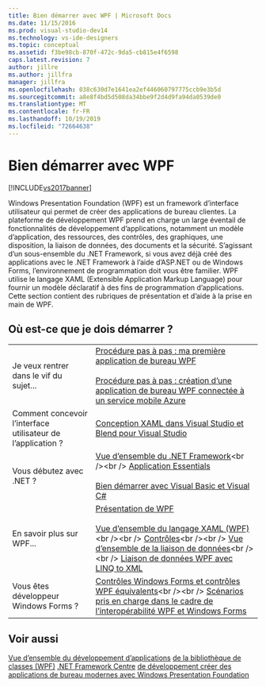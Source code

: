 ```yaml
---
title: Bien démarrer avec WPF | Microsoft Docs
ms.date: 11/15/2016
ms.prod: visual-studio-dev14
ms.technology: vs-ide-designers
ms.topic: conceptual
ms.assetid: f3be98cb-870f-472c-9da5-cb815e4f6598
caps.latest.revision: 7
author: jillre
ms.author: jillfra
manager: jillfra
ms.openlocfilehash: 038c630d7e1641ea2ef446060797775ccb9e3b5d
ms.sourcegitcommit: a8e8f4bd5d508da34bbe9f2d4d9fa94da0539de0
ms.translationtype: MT
ms.contentlocale: fr-FR
ms.lasthandoff: 10/19/2019
ms.locfileid: "72664638"
---
```

# <a name="getting-started-with-wpf"></a>Bien démarrer avec WPF
[!INCLUDE[vs2017banner](../includes/vs2017banner.md)]

Windows Presentation Foundation (WPF) est un framework d’interface utilisateur qui permet de créer des applications de bureau clientes. La plateforme de développement WPF prend en charge un large éventail de fonctionnalités de développement d’applications, notamment un modèle d’application, des ressources, des contrôles, des graphiques, une disposition, la liaison de données, des documents et la sécurité. S’agissant d’un sous-ensemble du .NET Framework, si vous avez déjà créé des applications avec le .NET Framework à l’aide d’ASP.NET ou de Windows Forms, l’environnement de programmation doit vous être familier. WPF utilise le langage XAML (Extensible Application Markup Language) pour fournir un modèle déclaratif à des fins de programmation d’applications. Cette section contient des rubriques de présentation et d’aide à la prise en main de WPF.

## <a name="where-should-i-start"></a>Où est-ce que je dois démarrer ?

|||
|-|-|
|Je veux rentrer dans le vif du sujet...|[Procédure pas à pas : ma première application de bureau WPF](../designers/walkthrough-my-first-wpf-desktop-application2.md)<br /><br /> [Procédure pas à pas : création d’une application de bureau WPF connectée à un service mobile Azure](../designers/walkthrough-create-a-wpf-desktop-application-connected-to-an-azure-mobile-service.md)|
|Comment concevoir l’interface utilisateur de l’application ?|[Conception XAML dans Visual Studio et Blend pour Visual Studio](../designers/designing-xaml-in-visual-studio.md)|
|Vous débutez avec .NET ?|[Vue d’ensemble du .NET Framework](https://msdn.microsoft.com/library/zw4w595w\(v=vs.140\).aspx)<br /><br /> [Application Essentials](https://msdn.microsoft.com/library/653da4ba-3752-4d1f-a08a-de017dc86ecc)<br /><br /> [Bien démarrer avec Visual Basic et Visual C#](https://msdn.microsoft.com/library/dd492171\(v=vs.140\).aspx)|
|En savoir plus sur WPF...|[Présentation de WPF](../designers/introduction-to-wpf.md)<br /><br /> [Vue d’ensemble du langage XAML (WPF)](https://msdn.microsoft.com/library/ms752059\(v=vs.100\).aspx)<br /><br /> [Contrôles](https://msdn.microsoft.com/library/bb613551\(v=vs.100\).aspx)<br /><br /> [Vue d’ensemble de la liaison de données](https://msdn.microsoft.com/library/ms752347\(v=vs.100\).aspx)<br /><br /> [Liaison de données WPF avec LINQ to XML](../designers/wpf-data-binding-with-linq-to-xml.md)|
|Vous êtes développeur Windows Forms ?|[Contrôles Windows Forms et contrôles WPF équivalents](https://msdn.microsoft.com/library/ms750559\(v=vs.100\).aspx)<br /><br /> [Scénarios pris en charge dans le cadre de l’interopérabilité WPF et Windows Forms](https://msdn.microsoft.com/library/ms751797\(v=vs.100\).aspx)|

## <a name="see-also"></a>Voir aussi
 [Vue d’ensemble du développement d’applications](https://msdn.microsoft.com/library/bb613549\(v=vs.100\).aspx) [de la bibliothèque de classes (WPF)](https://msdn.microsoft.com/library/ms753307\(v=vs.100\).aspx) [.NET Framework Centre](https://dotnet.microsoft.com/) [de développement créer des applications de bureau modernes avec Windows Presentation Foundation](../designers/create-modern-desktop-applications-with-windows-presentation-foundation.md)
